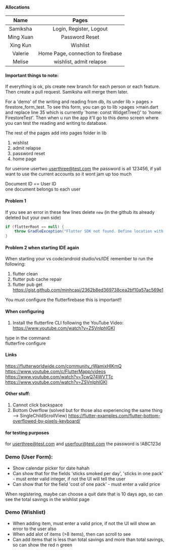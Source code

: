 #### Allocations

|   Name    |               Pages               |
| :-------: | :-------------------------------: |
| Samiksha  |      Login, Register, Logout      |
| Ming Xuan |          Password Reset           |
| Xing Kun  |             Wishlist              |
|  Valerie  | Home Page, connection to firebase |
|  Melise   |      wishlist, admit relapse      |

#### Important things to note:

If everything is ok, pls create new branch for each person or each feature. Then create a pull request. Samiksha will merge them later. <br>

For a 'demo' of the writing and reading from db, its under lib > pages > firestore_form_test. To see this form, you can go to lib >pages >main.dart and replace line 35 which is currently 'home: const WidgetTree()' to 'home: FirestoreTest'. Then when u run the app it'll go to this demo screen where you can test the reading and writing to database. <br>

The rest of the pages add into pages folder in lib <br>

1. wishlist
2. admit relapse
3. password reset
4. home page

for userone usertwo userthree@test.com the password is all 123456, if yall want to use the current accounts so it wont jam up too much <br>

Document ID == User ID <br>
one document belongs to each user <br>

#### Problem 1

If you see an error in these few lines delete `new` (in the github its already deleted but your own side) <br>

```gradle
if (flutterRoot == null) {
    throw GradleException("Flutter SDK not found. Define location with flutter.sdk in the local.properties file.")
}
```

#### Problem 2 when starting IDE again

When starting your vs code/android studio/vs/IDE remember to run the following:

1. flutter clean
2. flutter pub cache repair
3. flutter pub get
   https://gist.github.com/minhcasi/2362b8ed369738cea2bf10a57ac569e1

You must configure the flutterfirebase this is important!! <br>

#### When configuring

1. Install the flutterfire CLI following the YouTube Video: <br>
   https://www.youtube.com/watch?v=ZSVnIphlGKI

type in the command: <br>
flutterfire configure

#### Links

https://flutterworldwide.com/community_rWamixHIKmQ <br>
https://www.youtube.com/c/FlutterMapp/videos
https://www.youtube.com/watch?v=TcwQ74WVTTc
https://www.youtube.com/watch?v=ZSVnIphlGKI

#### Other stuff:

1. Cannot click backspace
2. Bottom Overflow (solved but for those also experiencing the same thing --> SingleChildScrollView)
   https://flutter-examples.com/flutter-bottom-overflowed-by-pixels-keyboard/

#### for testing purposes

for userthree@test.com and userfour@test.com the password is !ABC123d

### Demo (User Form):

-   Show calendar picker for date hahah
-   Can show that for the fields 'sticks smoked per day', 'sticks in one pack' - must enter valid integer, if not the UI will tell the user
-   Can show that for the field 'cost of one pack' - must enter a valid price

When registering, maybe can choose a quit date that is 10 days ago, so can see the total savings in the wishlist page

### Demo (Wishlist)

-   When adding item, must enter a valid price, if not the UI will show an error to the user also
-   When add alot of items (>8 items), then can scroll to see
-   Can add items that is less than total savings and more than total savings, so can show the red n green
